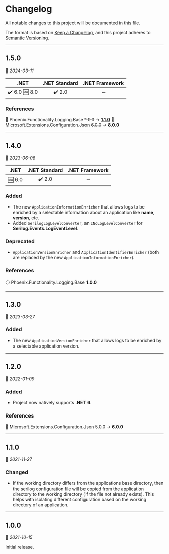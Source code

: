 # Changelog

All notable changes to this project will be documented in this file.

The format is based on [Keep a Changelog](https://keepachangelog.com/en/1.0.0/), and this project adheres to [Semantic Versioning](https://semver.org/spec/v2.0.0.html).
___

## 1.5.0

:calendar: _2024-03-11_

| .NET | .NET Standard | .NET Framework |
| :-: | :-: | :-: |
| :heavy_check_mark: 6.0 :new: 8.0 | :heavy_check_mark: 2.0 | :heavy_minus_sign: |

### References

:large_blue_circle: Phoenix.Functionality.Logging.Base ~~1.0.0~~ → [**1.1.0**](../../Logging.Base/⬙/CHANGELOG.md#1.1.0)
:large_blue_circle: Microsoft.Extensions.Configuration.Json ~~6.0.0~~ → **8.0.0**

___

## 1.4.0

:calendar: _2023-06-08_

| .NET | .NET Standard | .NET Framework |
| :-: | :-: | :-: |
| :new: 6.0 | :heavy_check_mark: 2.0 | :heavy_minus_sign: |

### Added

- The new `ApplicationInformationEnricher` that allows logs to be enriched by a selectable information about an application like **name**, **version**, etc.
- Added `SerilogLogLevelConverter`, an `INoLogLevelConverter` for **Serilog.Events.LogEventLevel**.

### Deprecated

- `ApplicationVersionEnricher` and `ApplicationIdentifierEnricher` (both are replaced by the new `ApplicationInformationEnricher`).

### References

:white_circle: Phoenix.Functionality.Logging.Base **1.0.0**
___

## 1.3.0

:calendar: _2023-03-27_

### Added

- The new `ApplicationVersionEnricher` that allows logs to be enriched by a selectable application version.
___

## 1.2.0

:calendar: _2022-01-09_

### Added

- Project now natively supports **.NET 6**.

### References

:large_blue_circle: Microsoft.Extensions.Configuration.Json ~~5.0.0~~ → **6.0.0**
___

## 1.1.0

:calendar: _2021-11-27_

### Changed

- If the working directory differs from the applications base directory, then the serilog configuration file will be copied from the application directory to the working directory (if the file not already exists). This helps with isolating different configuration based on the working directory of an application.
___

## 1.0.0

:calendar: _2021-10-15_

Initial release.
